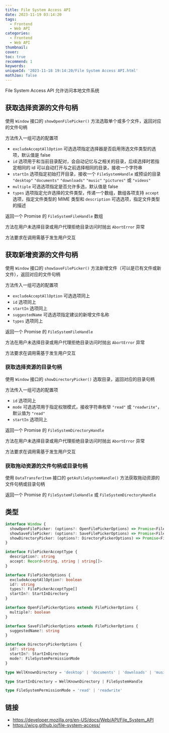 ```yaml
---
title: File System Access API
date: 2023-11-19 03:14:20
tags:
  - Frontend
  - Web API
categories:
  - Frontend
  - Web API
thumbnail:
cover:
toc: true
recommend: 1
keywords:
uniqueId: '2023-11-18 19:14:20/File System Access API.html'
mathJax: false
---
```


File System Access API 允许访问本地文件系统

## 获取选择资源的文件句柄

使用 `Window` 接口的  `showOpenFilePicker()` 方法选取单个或多个文件，返回对应的文件句柄

方法传入一组可选的配置项

* `excludeAcceptAllOption` 可选选项指定选择器是否启用筛选文件类型的选项，默认值是 false
* `id` 选项用于和当前目录配对，会自动记忆与之相关的目录，后续选择时若指定相同的 id 可以自动打开与之前选择相同的目录，接收一个字符串
* `startIn` 选项指定初始打开目录，接收一个 `FileSystemHandle` 或预设的目录 `"desktop"` `"documents"` `"downloads"` `"music"` `"pictures"` 或 `"videos"`
* `multiple` 可选选项指定是否允许多选，默认值是 false
* `types` 选项指定允许选择的文件类型，传递一个数组，数组各项支持 `accept` 选项，指定文件类型的 MIME 类型和 `description` 可选选项，指定文件类型的描述

返回一个 Promise 的 `FileSystemFileHandle` 数组

方法在用户未选择目录或用户代理拒绝目录访问时抛出 `AbortError` 异常

方法要求在调用需基于发生用户交互

## 获取新增资源的文件句柄

使用 `Window` 接口的 `showSaveFilePicker()` 方法新增文件（可以是已有文件或新文件），返回对应的文件句柄

方法传入一组可选的配置项

* `excludeAcceptAllOption` 可选选项同上
* `id` 选项同上
* `startIn` 选项同上
* `suggestedName` 可选选项指定建议的新增文件名称
* `types` 选项同上

返回一个 Promise 的 `FileSystemFileHandle`

方法在用户未选择目录或用户代理拒绝目录访问时抛出 `AbortError` 异常

方法要求在调用需基于发生用户交互

### 获取选择资源的目录句柄

使用 `Window` 接口的 `showDirectoryPicker()` 选取目录，返回对应的目录句柄

方法传入一组可选的配置项

* `id` 选项同上
* `mode` 可选选项用于指定权限模式，接收字符串枚举 `"read"` 或 `"readwrite"`，默认值为 `"read"`
* `startIn` 选项同上

返回一个 Promise 的 `FileSystemDirectoryHandle`

方法在用户未选择目录或用户代理拒绝目录访问时抛出 `AbortError` 异常

方法要求在调用需基于发生用户交互

### 获取拖动资源的文件句柄或目录句柄

使用 `DataTransferItem` 接口的 `getAsFileSystemHandle()` 方法获取拖动资源的文件句柄或目录句柄

返回一个 Promise 的 `FileSystemFileHandle` 或 `FileSystemDirectoryHandle`

## 类型

```ts
interface Window {
  showOpenFilePicker: (options?: OpenFilePickerOptions) => Promise<FileSystemFileHandle[]>
  showSaveFilePicker: (options?: SaveFilePickerOptions) => Promise<FileSystemFileHandle>
  showDirectoryPicker: (options?: DirectoryPickerOptions) => Promise<FileSystemDirectoryHandle>
}

interface FilePickerAcceptType {
  description?: string
  accept: Record<string, string | string[]>
}

interface FilePickerOptions {
  excludeAcceptAllOption?: boolean
  id?: string
  types?: FilePickerAcceptType[]
  startIn?: StartInDirectory
}

interface OpenFilePickerOptions extends FilePickerOptions {
  multiple?: boolean
}

interface SaveFilePickerOptions extends FilePickerOptions {
  suggestedName?: string
}

interface DirectoryPickerOptions {
  id?: string
  startIn?: StartInDirectory
  mode?: FileSystemPermissionMode
}

type WellKnownDirectory = 'desktop' | 'documents' | 'downloads' | 'music' | 'pictures' | 'videos'

type StartInDirectory = WellKnownDirectory | FileSystemHandle

type FileSystemPermissionMode = 'read' | 'readwrite'
```

## 链接

* <https://developer.mozilla.org/en-US/docs/Web/API/File_System_API>
* <https://wicg.github.io/file-system-access/>
